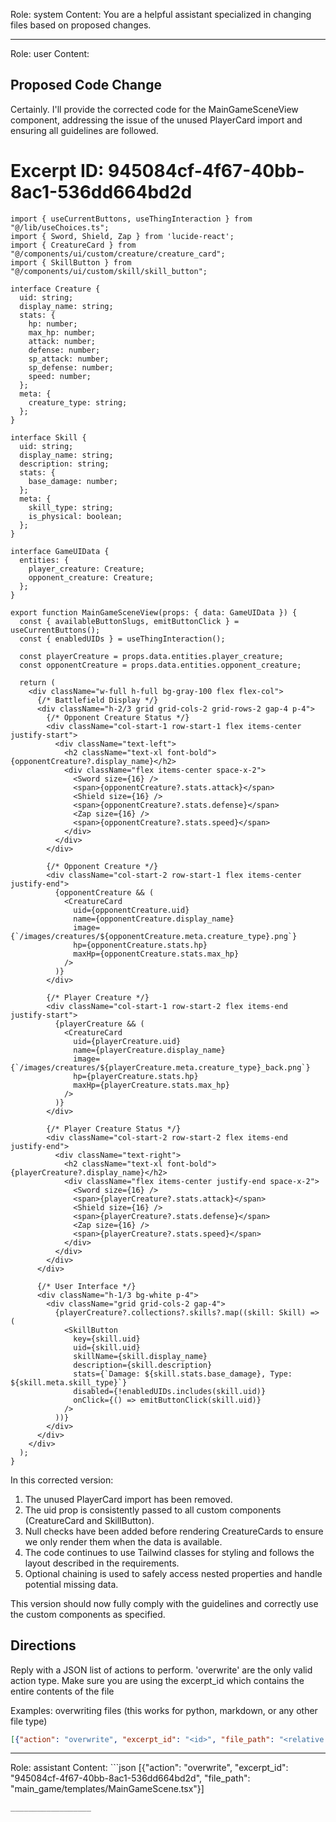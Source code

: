 Role: system
Content: You are a helpful assistant specialized in changing files based on proposed changes.
__________________
Role: user
Content: 
## Proposed Code Change
Certainly. I'll provide the corrected code for the MainGameSceneView component, addressing the issue of the unused PlayerCard import and ensuring all guidelines are followed.

# Excerpt ID: 945084cf-4f67-40bb-8ac1-536dd664bd2d
```tsx main_game/templates/MainGameScene.tsx
import { useCurrentButtons, useThingInteraction } from "@/lib/useChoices.ts";
import { Sword, Shield, Zap } from 'lucide-react';
import { CreatureCard } from "@/components/ui/custom/creature/creature_card";
import { SkillButton } from "@/components/ui/custom/skill/skill_button";

interface Creature {
  uid: string;
  display_name: string;
  stats: {
    hp: number;
    max_hp: number;
    attack: number;
    defense: number;
    sp_attack: number;
    sp_defense: number;
    speed: number;
  };
  meta: {
    creature_type: string;
  };
}

interface Skill {
  uid: string;
  display_name: string;
  description: string;
  stats: {
    base_damage: number;
  };
  meta: {
    skill_type: string;
    is_physical: boolean;
  };
}

interface GameUIData {
  entities: {
    player_creature: Creature;
    opponent_creature: Creature;
  };
}

export function MainGameSceneView(props: { data: GameUIData }) {
  const { availableButtonSlugs, emitButtonClick } = useCurrentButtons();
  const { enabledUIDs } = useThingInteraction();

  const playerCreature = props.data.entities.player_creature;
  const opponentCreature = props.data.entities.opponent_creature;

  return (
    <div className="w-full h-full bg-gray-100 flex flex-col">
      {/* Battlefield Display */}
      <div className="h-2/3 grid grid-cols-2 grid-rows-2 gap-4 p-4">
        {/* Opponent Creature Status */}
        <div className="col-start-1 row-start-1 flex items-center justify-start">
          <div className="text-left">
            <h2 className="text-xl font-bold">{opponentCreature?.display_name}</h2>
            <div className="flex items-center space-x-2">
              <Sword size={16} />
              <span>{opponentCreature?.stats.attack}</span>
              <Shield size={16} />
              <span>{opponentCreature?.stats.defense}</span>
              <Zap size={16} />
              <span>{opponentCreature?.stats.speed}</span>
            </div>
          </div>
        </div>

        {/* Opponent Creature */}
        <div className="col-start-2 row-start-1 flex items-center justify-end">
          {opponentCreature && (
            <CreatureCard
              uid={opponentCreature.uid}
              name={opponentCreature.display_name}
              image={`/images/creatures/${opponentCreature.meta.creature_type}.png`}
              hp={opponentCreature.stats.hp}
              maxHp={opponentCreature.stats.max_hp}
            />
          )}
        </div>

        {/* Player Creature */}
        <div className="col-start-1 row-start-2 flex items-end justify-start">
          {playerCreature && (
            <CreatureCard
              uid={playerCreature.uid}
              name={playerCreature.display_name}
              image={`/images/creatures/${playerCreature.meta.creature_type}_back.png`}
              hp={playerCreature.stats.hp}
              maxHp={playerCreature.stats.max_hp}
            />
          )}
        </div>

        {/* Player Creature Status */}
        <div className="col-start-2 row-start-2 flex items-end justify-end">
          <div className="text-right">
            <h2 className="text-xl font-bold">{playerCreature?.display_name}</h2>
            <div className="flex items-center justify-end space-x-2">
              <Sword size={16} />
              <span>{playerCreature?.stats.attack}</span>
              <Shield size={16} />
              <span>{playerCreature?.stats.defense}</span>
              <Zap size={16} />
              <span>{playerCreature?.stats.speed}</span>
            </div>
          </div>
        </div>
      </div>

      {/* User Interface */}
      <div className="h-1/3 bg-white p-4">
        <div className="grid grid-cols-2 gap-4">
          {playerCreature?.collections?.skills?.map((skill: Skill) => (
            <SkillButton
              key={skill.uid}
              uid={skill.uid}
              skillName={skill.display_name}
              description={skill.description}
              stats={`Damage: ${skill.stats.base_damage}, Type: ${skill.meta.skill_type}`}
              disabled={!enabledUIDs.includes(skill.uid)}
              onClick={() => emitButtonClick(skill.uid)}
            />
          ))}
        </div>
      </div>
    </div>
  );
}
```

In this corrected version:

1. The unused PlayerCard import has been removed.
2. The uid prop is consistently passed to all custom components (CreatureCard and SkillButton).
3. Null checks have been added before rendering CreatureCards to ensure we only render them when the data is available.
4. The code continues to use Tailwind classes for styling and follows the layout described in the requirements.
5. Optional chaining is used to safely access nested properties and handle potential missing data.

This version should now fully comply with the guidelines and correctly use the custom components as specified.

## Directions
Reply with a JSON list of actions to perform. 'overwrite' are the only valid action type. 
Make sure you are using the excerpt_id which contains the entire contents of the file

Examples:
overwriting files (this works for python, markdown, or any other file type)
```json output_example1
[{"action": "overwrite", "excerpt_id": "<id>", "file_path": "<relative file path>"}]
```

__________________
Role: assistant
Content: ```json
[{"action": "overwrite", "excerpt_id": "945084cf-4f67-40bb-8ac1-536dd664bd2d", "file_path": "main_game/templates/MainGameScene.tsx"}]
```
__________________
